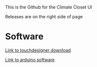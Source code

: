 This is the Github for the Climate Closet UI

Releases are on the right side of page

# Software

[Link to touchdesigner download](https://derivative.ca/download)

[Link to arduino software](https://www.arduino.cc/en/software)
